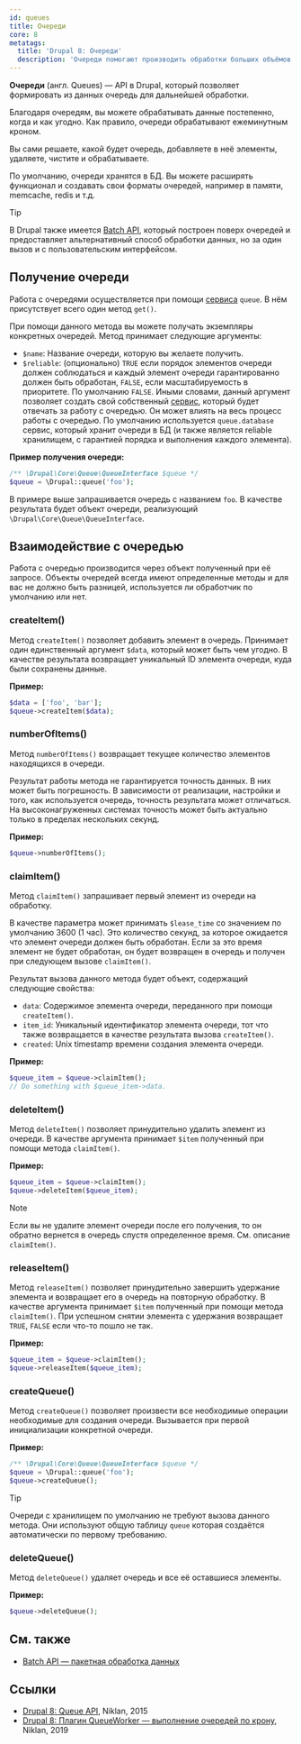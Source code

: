 ```yaml
---
id: queues
title: Очереди
core: 8
metatags:
  title: 'Drupal 8: Очереди'
  description: 'Очереди помогают производить обработки больших объёмов данных.'
---
```


**Очереди** (англ. Queues) — API в Drupal, который позволяет формировать из данных очередь для дальнейшей обработки.

Благодаря очередям, вы можете обрабатывать данные постепенно, когда и как угодно. Как правило, очереди обрабатывают ежеминутным кроном.

Вы сами решаете, какой будет очередь, добавляете в неё элементы, удаляете, чистите и обрабатываете.

По умолчанию, очереди хранятся в БД. Вы можете расширять функционал и создавать свои форматы очередей, например в памяти, memcache, redis и т.д.

> [!TIP]
> В Drupal также имеется [Batch API](../batches/batches.md), который построен поверх очередей и предоставляет альтернативный способ обработки данных, но за один вызов и с пользовательским интерфейсом.

## Получение очереди

Работа с очередями осуществляется при помощи [сервиса](../services/services.md) `queue`. В нём присутствует всего один метод `get()`.

При помощи данного метода вы можете получать экземпляры конкретных очередей. Метод принимает следующие аргументы:

- `$name`: Название очереди, которую вы желаете получить.
- `$reliable`: (опционально) `TRUE` если порядок элементов очереди должен соблюдаться и каждый элемент очереди гарантированно должен быть обработан, `FALSE`, если масштабируемость в приоритете. По умолчанию `FALSE`. Иными словами, данный аргумент позволяет создать свой собственный [сервис](../services/services.md), который будет отвечать за работу с очередью. Он может влиять на весь процесс работы с очередью. По умолчанию используется `queue.database` сервис, который хранит очереди в БД (и также является reliable хранилищем, с гарантией порядка и выполнения каждого элемента).

**Пример получения очереди:**

```php
/** \Drupal\Core\Queue\QueueInterface $queue */
$queue = \Drupal::queue('foo');
```

В примере выше запрашивается очередь с названием `foo`. В качестве результата будет объект очереди, реализующий `\Drupal\Core\Queue\QueueInterface`.

## Взаимодействие с очередью

Работа с очередью производится через объект полученный при её запросе. Объекты очередей всегда имеют определенные методы и для вас не должно быть разницей, используется ли обработчик по умолчанию или нет.

### createItem()

Метод `createItem()` позволяет добавить элемент в очередь. Принимает один единственный аргумент `$data`, который может быть чем угодно. В качестве результата возвращает уникальный ID элемента очереди, куда были сохранены данные.

**Пример:**

```php
$data = ['foo', 'bar'];
$queue->createItem($data);
```

### numberOfItems()

Метод `numberOfItems()` возвращает текущее количество элементов находящихся в очереди.

Результат работы метода не гарантируется точность данных. В них может быть погрешность. В зависимости от реализации, настройки и того, как используется очередь, точность результата может отличаться. На высоконагруженных системах точность может быть актуально только в пределах нескольких секунд.

**Пример:**

```php
$queue->numberOfItems();
```

### claimItem()

Метод `claimItem()` запрашивает первый элемент из очереди на обработку.

В качестве параметра может принимать `$lease_time` со значением по умолчанию 3600 (1 час). Это количество секунд, за которое ожидается что элемент очереди должен быть обработан. Если за это время элемент не будет обработан, он будет возвращен в очередь и получен при следующем вызове `claimItem()`.

Результат вызова данного метода будет объект, содержащий следующие свойства:

- `data`: Содержимое элемента очереди, переданного при помощи `createItem()`.
- `item_id`: Уникальный идентификатор элемента очереди, тот что также возвращается в качестве результата вызова `createItem()`.
- `created`: Unix timestamp времени создания элемента очереди.

**Пример:**

```php
$queue_item = $queue->claimItem();
// Do something with $queue_item->data.
```

### deleteItem()

Метод `deleteItem()` позволяет принудительно удалить элемент из очереди. В качестве аргумента принимает `$item` полученный при помощи метода `claimItem()`.

**Пример:**

```php
$queue_item = $queue->claimItem();
$queue->deleteItem($queue_item);
```

> [!NOTE]
> Если вы не удалите элемент очереди после его получения, то он обратно вернется в очередь спустя определенное время. См. описание `claimItem()`.

### releaseItem()

Метод `releaseItem()` позволяет принудительно завершить удержание элемента и возвращает его в очередь на повторную обработку. В качестве аргумента принимает `$item` полученный при помощи метода `claimItem()`. При успешном снятии элемента с удержания возвращает `TRUE`, `FALSE` если что-то пошло не так.

**Пример:**

```php
$queue_item = $queue->claimItem();
$queue->releaseItem($queue_item);
```

### createQueue()

Метод `createQueue()` позволяет произвести все необходимые операции необходимые для создания очереди. Вызывается при первой инициализации конкретной очереди.

**Пример:**

```php
/** \Drupal\Core\Queue\QueueInterface $queue */
$queue = \Drupal::queue('foo');
$queue->createQueue();
```

> [!TIP]
> Очереди с хранилищем по умолчанию не требуют вызова данного метода. Они используют общую таблицу `queue` которая создаётся автоматически по первому требованию.

### deleteQueue()

Метод `deleteQueue()` удаляет очередь и все её оставшиеся элементы.

**Пример:**

```php
$queue->deleteQueue();
```

## См. также

- [Batch API — пакетная обработка данных](../batches/batches.md)

## Ссылки

- [Drupal 8: Queue API](https://niklan.net/blog/79), Niklan, 2015
- [Drupal 8: Плагин QueueWorker — выполнение очередей по крону](https://niklan.net/blog/200), Niklan, 2019